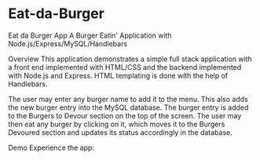 # Eat-da-Burger
Eat da Burger App
A Burger Eatin' Application with Node.js/Express/MySQL/Handlebars

Overview
This application demonstrates a simple full stack application with a front end implemented with HTML/CSS and the backend implemented with Node.js and Express. HTML templating is done with the help of Handlebars.

The user may enter any burger name to add it to the menu. This also adds the new burger entry into the MySQL database. The burger entry is added to the Burgers to Devour section on the top of the screen. The user may then eat any burger by clicking on it, which moves it to the Burgers Devoured section and updates its status accordingly in the database.

Demo
Experience the app:
